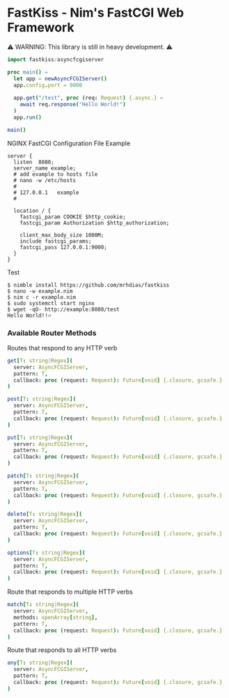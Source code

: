 # FastKiss - Nim's FastCGI Web Framework
⚠️ WARNING: This library is still in heavy development. ⚠️
```nim
import fastkiss/asyncfcgiserver

proc main() =
  let app = newAsyncFCGIServer()
  app.config.port = 9000
  
  app.get("/test", proc (req: Request) {.async.} =
    await req.response("Hello World!")
  )
  app.run()

main()
```

NGINX FastCGI Configuration File Example
```
server {
  listen  8080;
  server_name example;
  # add example to hosts file
  # nano -w /etc/hosts
  #
  # 127.0.0.1   example
  #

  location / {
    fastcgi_param COOKIE $http_cookie;
    fastcgi_param Authorization $http_authorization;

    client_max_body_size 1000M;
    include fastcgi_params;
    fastcgi_pass 127.0.0.1:9000;
  }
}
```

Test
```
$ nimble install https://github.com/mrhdias/fastkiss
$ nano -w example.nim
$ nim c -r example.nim
$ sudo systemctl start nginx
$ wget -qO- http://example:8080/test
Hello World!!⏎
```

### Available Router Methods
Routes that respond to any HTTP verb
```nim
get[T: string|Regex](
  server: AsyncFCGIServer,
  pattern: T,
  callback: proc (request: Request): Future[void] {.closure, gcsafe.}
)

post[T: string|Regex](
  server: AsyncFCGIServer,
  pattern: T,
  callback: proc (request: Request): Future[void] {.closure, gcsafe.}
)

put[T: string|Regex](
  server: AsyncFCGIServer,
  pattern: T,
  callback: proc (request: Request): Future[void] {.closure, gcsafe.}
)

patch[T: string|Regex](
  server: AsyncFCGIServer,
  pattern: T,
  callback: proc (request: Request): Future[void] {.closure, gcsafe.}
)

delete[T: string|Regex](
  server: AsyncFCGIServer,
  pattern: T,
  callback: proc (request: Request): Future[void] {.closure, gcsafe.}
)

options[T: string|Regex](
  server: AsyncFCGIServer,
  pattern: T,
  callback: proc (request: Request): Future[void] {.closure, gcsafe.}
)
```

Route that responds to multiple HTTP verbs
```nim
match[T: string|Regex](
  server: AsyncFCGIServer,
  methods: openArray[string],
  pattern: T,
  callback: proc (request: Request): Future[void] {.closure, gcsafe.}
)
```

Route that responds to all HTTP verbs
```nim
any[T: string|Regex](
  server: AsyncFCGIServer,
  pattern: T,
  callback: proc (request: Request): Future[void] {.closure, gcsafe.}
)
```
